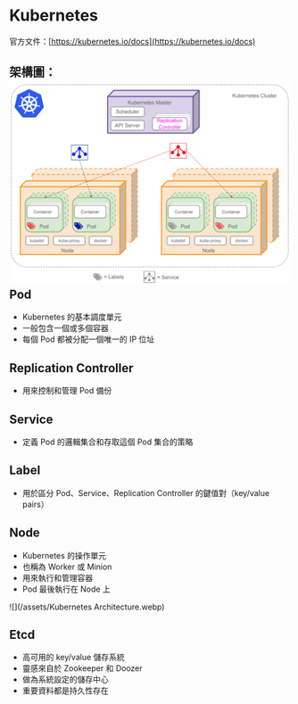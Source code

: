 # Kubernetes

官方文件：[https://kubernetes.io/docs](https://kubernetes.io/docs)

## 架構圖：![](/assets/01d38243-e5ab-4c0f-9e64-dd980f33fd8a.png)Pod

* Kubernetes 的基本調度單元
* 一般包含一個或多個容器
* 每個 Pod 都被分配一個唯一的 IP 位址

## Replication Controller

* 用來控制和管理 Pod 備份

## Service

* 定義 Pod 的邏輯集合和存取這個 Pod 集合的策略

## Label

* 用於區分 Pod、Service、Replication Controller 的鍵值對（key/value pairs）

## Node

* Kubernetes 的操作單元
* 也稱為 Worker 或 Minion
* 用來執行和管理容器
* Pod 最後執行在 Node 上

![](/assets/Kubernetes Architecture.webp)

## Etcd

* 高可用的 key/value 儲存系統
* 靈感來自於 Zookeeper 和 Doozer
* 做為系統設定的儲存中心
* 重要資料都是持久性存在



